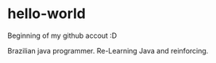 # hello-world
Beginning of my github accout :D

Brazilian java programmer.
Re-Learning Java and reinforcing.
